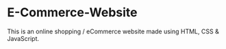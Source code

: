 # E-Commerce-Website
This is an online shopping / eCommerce website made using HTML, CSS &amp; JavaScript.
